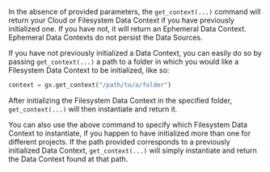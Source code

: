 In the absence of provided parameters, the `get_context(...)` command will return your Cloud or Filesystem Data Context if you have previously initialized one.  If you have not, it will return an Ephemeral Data Context.  Ephemeral Data Contexts do not persist the Data Sources.

If you have not previously initialized a Data Context, you can easily do so by passing `get_context(...)` a path to a folder in which you would like a Filesystem Data Context to be initialized, like so:

```python title="Python code"
context = gx.get_context("/path/to/a/folder")
```

After initializing the Filesystem Data Context in the specified folder, `get_context(...)` will then instantiate and return it.

You can also use the above command to specify which Filesystem Data Context to instantiate, if you happen to have initialized more than one for different projects.  If the path provided corresponds to a previously initialized Data Context, `get_context(...)` will simply instantiate and return the Data Context found at that path.